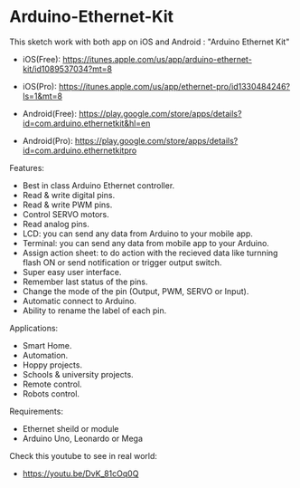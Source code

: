 # Arduino-Ethernet-Kit
This sketch work with both app on iOS and Android : "Arduino Ethernet Kit"

- iOS(Free): https://itunes.apple.com/us/app/arduino-ethernet-kit/id1089537034?mt=8
- iOS(Pro): https://itunes.apple.com/us/app/ethernet-pro/id1330484246?ls=1&mt=8

- Android(Free): https://play.google.com/store/apps/details?id=com.arduino.ethernetkit&hl=en
- Android(Pro): https://play.google.com/store/apps/details?id=com.arduino.ethernetkitpro

Features:
- Best in class Arduino Ethernet controller.
- Read & write digital pins. 
- Read & write PWM pins.
- Control SERVO motors.
- Read analog pins.
- LCD: you can send any data from Arduino to your mobile app.
- Terminal: you can send any data from mobile app to your Arduino.
- Assign action sheet: to do action with the recieved data 
  like turnning flash ON or send notification or trigger output switch.
- Super easy user interface.
- Remember last status of the pins.
- Change the mode of the pin (Output, PWM, SERVO or Input).
- Automatic connect to Arduino.
- Ability to rename the label of each pin.

Applications:

- Smart Home.
- Automation.
- Hoppy projects.
- Schools & university projects.
- Remote control.
- Robots control.

Requirements:
- Ethernet sheild or module
- Arduino Uno, Leonardo or Mega

Check this youtube to see in real world:
- https://youtu.be/DvK_81cOq0Q
